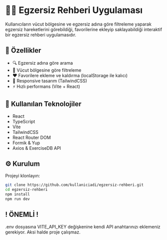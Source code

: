 # 🏋️‍♀️ Egzersiz Rehberi Uygulaması

Kullanıcıların vücut bölgesine ve egzersiz adına göre filtreleme yaparak egzersiz hareketlerini görebildiği, favorilerine ekleyip saklayabildiği interaktif bir egzersiz rehberi uygulamasıdır.

## 🚀 Özellikler

- 🔍 Egzersiz adına göre arama
- 💪 Vücut bölgesine göre filtreleme
- ❤️ Favorilere ekleme ve kaldırma (localStorage ile kalıcı)
- 📱 Responsive tasarım (TailwindCSS)
- ⚡ Hızlı performans (Vite + React)

## 🧰 Kullanılan Teknolojiler

- React
- TypeScript
- Vite
- TailwindCSS
- React Router DOM
- Formik & Yup
- Axios & ExerciseDB API

## ⚙️ Kurulum

Projeyi klonlayın:

```bash
git clone https://github.com/kullaniciadi/egzersiz-rehberi.git
cd egzersiz-rehberi
npm install
npm run dev
```

## ! ÖNEMLİ !

.env dosyasına VITE_API_KEY değişkenine kendi API anahtarınızı eklemeniz gerekiyor. Aksi halde proje çalışmaz.
